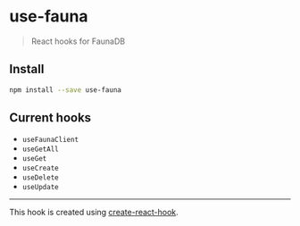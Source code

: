 # use-fauna

> React hooks for FaunaDB

## Install

```bash
npm install --save use-fauna
```

## Current hooks

- `useFaunaClient`
- `useGetAll`
- `useGet`
- `useCreate`
- `useDelete`
- `useUpdate`

---

This hook is created using [create-react-hook](https://github.com/hermanya/create-react-hook).
